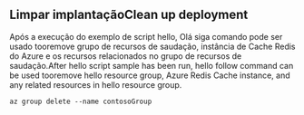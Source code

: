 ## <a name="clean-up-deployment"></a><span data-ttu-id="2f9ad-101">Limpar implantação</span><span class="sxs-lookup"><span data-stu-id="2f9ad-101">Clean up deployment</span></span> 

<span data-ttu-id="2f9ad-102">Após a execução do exemplo de script hello, Olá siga comando pode ser usado tooremove grupo de recursos de saudação, instância de Cache Redis do Azure e os recursos relacionados no grupo de recursos de saudação.</span><span class="sxs-lookup"><span data-stu-id="2f9ad-102">After hello script sample has been run, hello follow command can be used tooremove hello resource group, Azure Redis Cache instance, and any related resources in hello resource group.</span></span>

```azurecli
az group delete --name contosoGroup
```
